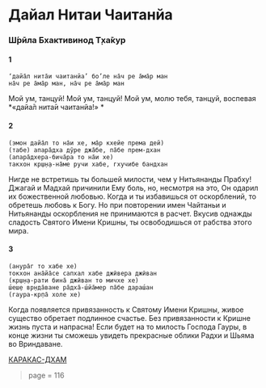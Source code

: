 # Дайал Нитаи Чаитанйа

### Ш́рӣла Бхактивинод Т̣ха̄кур

#### 1

    ‘дайа̄л нита̄и чаитанйа’ бо’ле на̄ч ре а̄ма̄р ман
    на̄ч ре а̄ма̄р ман, на̄ч ре а̄ма̄р ман

Мой ум, танцуй! Мой ум, танцуй! Мой ум, молю тебя, танцуй, воспевая *«дайа̄л нита̄и чаитанйа!» *

#### 2

    (эмон дайа̄л то на̄и хе, ма̄р кхейе према дей)
    (табе) апара̄дха дӯре джа̄бе, па̄бе прем-дхан
    (апара̄дхера-бича̄ра то на̄и хе)
    такхон кр̣ш̣н̣а-на̄ме ручи хабе, гхучибе бандхан

Нигде не встретишь ты большей милости, чем у Нитьянанды Прабху! Джагай и Мадхай причинили Ему боль, но, несмотря на это, Он одарил их божественной любовью. Когда и ты избавишься от оскорблений, то обретешь любовь к Богу. Но при повторении имен Чайтаньи и Нитьянанды оскорбления не принимаются в расчет. Вкусив однажды сладость Святого Имени Кришны, ты освободишься от рабства этого мира.

#### 3

    (анура̄г то хабе хе)
    токхон ана̄йа̄се сапхал хабе джӣвера джӣван
    (кр̣ш̣н̣а-рати бина̄ джӣван то мичхе хе)
    ш́еш̣е вр̣нда̄ване ра̄дха̄-ш́йа̄мер па̄бе дараш́ан
    (гаура-кр̣па̄ холе хе)

Когда появляется привязанность к Святому Имени Кришны, живое существо обретает подлинное счастье. Без привязанности к Кришне жизнь пуста и напрасна! Если будет на то милость Господа Гауры, в конце жизни ты сможешь увидеть прекрасные облики Радхи и Шьяма во Вриндаване.


[КАРАКАС-ДХАМ](https://soundcloud.com/bharatimaharaj/shchsm-karakas-doi-al-nitai)


> page = 116